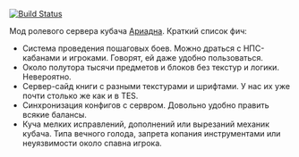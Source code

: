[![Build Status](https://travis-ci.org/msifd/misca.svg?branch=master)](https://travis-ci.org/msifd/misca)

Мод ролевого сервера кубача [Ариадна](http://ariadna-rp.ru/).
Краткий список фич:
- Система проведения пошаговых боев. Можно драться с НПС-кабанами и игроками. Говорят, ей даже удобно пользоваться.
- Около полутора тысячи предметов и блоков без текстур и логики. Невероятно.
- Сервер-сайд книги с разными текстурами и шрифтами. У нас их уже почти столько же как и в TES.
- Синхронизация конфигов с сервром. Довольно удобно править всякие балансы.
- Куча мелких исправлений, дополнений или вырезаний механик кубача. Типа вечного голода, запрета копания инструментами или неуязвимости около спавна игрока.
